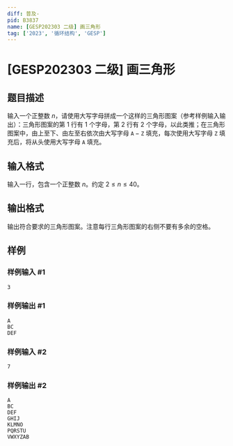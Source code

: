 ```yaml
---
diff: 普及-
pid: B3837
name: [GESP202303 二级] 画三角形
tag: ['2023', '循环结构', 'GESP']
---
```

# [GESP202303 二级] 画三角形
## 题目描述

输入一个正整数 $n$，请使用大写字母拼成一个这样的三角形图案（参考样例输入输出）：三角形图案的第 $1$ 行有 $1$ 个字母，第 $2$ 行有 $2$ 个字母，以此类推；在三角形图案中，由上至下、由左至右依次由大写字母 $\texttt{A}-\texttt{Z}$ 填充，每次使用大写字母 $\texttt Z$ 填充后，将从头使用大写字母 $\texttt A$ 填充。
## 输入格式

输入一行，包含一个正整数 $n$。约定 $2 \le n \le 40$。
## 输出格式

输出符合要求的三角形图案。注意每行三角形图案的右侧不要有多余的空格。
## 样例

### 样例输入 #1
```
3
```
### 样例输出 #1
```
A
BC
DEF
```
### 样例输入 #2
```
7
```
### 样例输出 #2
```
A
BC
DEF
GHIJ
KLMNO
PQRSTU
VWXYZAB
```
